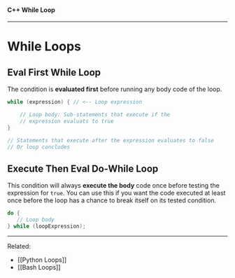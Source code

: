 #### C++ While Loop

---

# While Loops

## Eval First While Loop

The condition is **evaluated first** before running any body code of the loop.

```cpp
while (expression) { // <-- Loop expression

    // Loop body: Sub-statements that execute if the 
    // expression evaluats to true 
}

// Statements that execute after the expression evaluates to false
// Or loop concludes
```

## Execute Then Eval Do-While Loop

This condition will always **execute the body** code once before testing the expression for `true`. You can use this if you want the code executed at least once before the loop has a chance to break itself on its tested condition.

```cpp
do {
   // Loop body
} while (loopExpression);
```

---

Related:
- [[Python Loops]]
- [[Bash Loops]]
